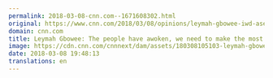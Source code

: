 ```yaml
---
permalink: 2018-03-08-cnn.com--1671608302.html
original: https://www.cnn.com/2018/03/08/opinions/leymah-gbowee-iwd-asequals-opinion-intl/index.html
domain: cnn.com
title: Leymah Gbowee: The people have awoken, we need to make the most of this moment
image: https://cdn.cnn.com/cnnnext/dam/assets/180308105103-leymah-gbowee-tease-super-tease.jpg
date: 2018-03-08 19:48:13
translations: en
---
```


